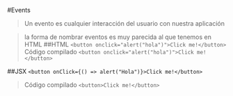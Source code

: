 #Events

>Un evento es cualquier interacción del usuario con nuestra aplicación


>la forma de nombrar eventos es muy parecida al que tenemos en HTML
##HTML
`<button onclick="alert("hola")">Click me!</button>`
>Código compilado
`<button onclick="alert("hola")">Click me!</button>`

##JSX
`<button onClick={() => alert("Hola")}>Click me!</button>`
>Código compilado
`<button>Click me!</button>`